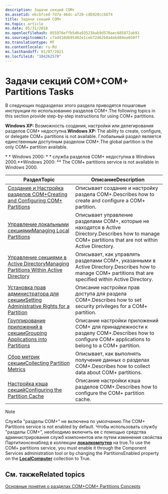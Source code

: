 ```yaml
---
description: Задачи секций COM+
ms.assetid: ebcbfced-7d7a-46dc-a728-cdb920ccb874
title: Задачи секций COM+
ms.topic: article
ms.date: 05/31/2018
ms.openlocfilehash: 055976effb5d6a93523bab9d570aec685872ab91
ms.sourcegitcommit: c7add10d695482e1ceb72d62b8a4ebd84ea050f7
ms.translationtype: MT
ms.contentlocale: ru-RU
ms.lasthandoff: 01/07/2021
ms.locfileid: "104262570"
---
```

# <a name="com-partitions-tasks"></a><span data-ttu-id="254e1-103">Задачи секций COM+</span><span class="sxs-lookup"><span data-stu-id="254e1-103">COM+ Partitions Tasks</span></span>

<span data-ttu-id="254e1-104">В следующих подразделах этого раздела приводятся пошаговые инструкции по использованию разделов COM+.</span><span class="sxs-lookup"><span data-stu-id="254e1-104">The following topics in this section provide step-by-step instructions for using COM+ partitions.</span></span>

<span data-ttu-id="254e1-105">**Windows XP:** Возможность создания, настройки или делегирования разделов COM+ недоступна.</span><span class="sxs-lookup"><span data-stu-id="254e1-105">**Windows XP:** The ability to create, configure, or delegate COM+ partitions is not available.</span></span> <span data-ttu-id="254e1-106">Глобальный раздел является единственным доступным разделом COM+.</span><span class="sxs-lookup"><span data-stu-id="254e1-106">The global partition is the only COM+ partition available.</span></span>

<span data-ttu-id="254e1-107">\* \* Windows 2000: \* \* служба разделов COM+ недоступна в Windows 2000.</span><span class="sxs-lookup"><span data-stu-id="254e1-107">\*\*Windows 2000:  \*\* The COM+ partitions service is not available in Windows 2000.</span></span>



| <span data-ttu-id="254e1-108">Раздел</span><span class="sxs-lookup"><span data-stu-id="254e1-108">Topic</span></span>                                                                                                         | <span data-ttu-id="254e1-109">Описание</span><span class="sxs-lookup"><span data-stu-id="254e1-109">Description</span></span>                                                                                    |
|---------------------------------------------------------------------------------------------------------------|------------------------------------------------------------------------------------------------|
| [<span data-ttu-id="254e1-110">Создание и Настройка разделов COM+</span><span class="sxs-lookup"><span data-stu-id="254e1-110">Creating and Configuring COM+ Partitions</span></span>](creating-and-configuring-com--partitions.md)<br/>           | <span data-ttu-id="254e1-111">Описывает создание и настройку раздела COM+.</span><span class="sxs-lookup"><span data-stu-id="254e1-111">Describes how to create and configure a COM+ partition.</span></span><br/>                             |
| [<span data-ttu-id="254e1-112">Управление локальными секциями</span><span class="sxs-lookup"><span data-stu-id="254e1-112">Managing Local Partitions</span></span>](managing-local-partitions.md)<br/>                                         | <span data-ttu-id="254e1-113">Описывает управление разделами COM+, которые не находятся в Active Directory.</span><span class="sxs-lookup"><span data-stu-id="254e1-113">Describes how to manage COM+ partitions that are not within Active Directory.</span></span><br/>       |
| [<span data-ttu-id="254e1-114">Управление секциями в Active Directory</span><span class="sxs-lookup"><span data-stu-id="254e1-114">Managing Partitions Within Active Directory</span></span>](managing-partitions-within-active-directory.md)<br/>     | <span data-ttu-id="254e1-115">Описывает, как управлять разделами COM+, указанными в Active Directory.</span><span class="sxs-lookup"><span data-stu-id="254e1-115">Describes how to manage COM+ partitions that are specified within Active Directory.</span></span><br/> |
| [<span data-ttu-id="254e1-116">Установка прав администратора для секции</span><span class="sxs-lookup"><span data-stu-id="254e1-116">Setting Administrative Rights for a Partition</span></span>](setting-administrative-rights-for-a-partition.md)<br/> | <span data-ttu-id="254e1-117">Описание настройки прав доступа для раздела COM+.</span><span class="sxs-lookup"><span data-stu-id="254e1-117">Describes how to set security privileges for a COM+ partition.</span></span><br/>                      |
| [<span data-ttu-id="254e1-118">Группирование приложений в секции</span><span class="sxs-lookup"><span data-stu-id="254e1-118">Grouping Applications into Partitions</span></span>](grouping-applications-into-partitions.md)<br/>                 | <span data-ttu-id="254e1-119">Описание настройки приложений COM+ для принадлежности к разделу COM+.</span><span class="sxs-lookup"><span data-stu-id="254e1-119">Describes how to configure COM+ applications to belong to a COM+ partition.</span></span> <br/>        |
| [<span data-ttu-id="254e1-120">Сбор метрик секции</span><span class="sxs-lookup"><span data-stu-id="254e1-120">Collecting Partition Metrics</span></span>](collecting-partition-metrics.md)<br/>                                   | <span data-ttu-id="254e1-121">Описывает, как выполнять получение данных о разделах COM+.</span><span class="sxs-lookup"><span data-stu-id="254e1-121">Describes how to collect data about COM+ partitions.</span></span><br/>                                |
| [<span data-ttu-id="254e1-122">Настройка кэша секций</span><span class="sxs-lookup"><span data-stu-id="254e1-122">Configuring the Partition Cache</span></span>](configuring-the-partition-cache.md)<br/>                             | <span data-ttu-id="254e1-123">Описание настройки кэша разделов COM+.</span><span class="sxs-lookup"><span data-stu-id="254e1-123">Describes how to configure the COM+ partition cache.</span></span><br/>                                |



 

> [!Note]  
> <span data-ttu-id="254e1-124">Служба "разделы COM+" не включена по умолчанию.</span><span class="sxs-lookup"><span data-stu-id="254e1-124">The COM+ Partitions service is not enabled by default.</span></span> <span data-ttu-id="254e1-125">Чтобы использовать службу "разделы COM+", необходимо включить ее с помощью средства администрирования служб компонентов или путем изменения свойства Партитионсенаблед в коллекции [**локалкомпутер**](localcomputer.md) на true.</span><span class="sxs-lookup"><span data-stu-id="254e1-125">To use the COM+ partitions service, you must enable it through the Component Services administration tool or by changing the PartitionsEnabled property on the [**LocalComputer**](localcomputer.md) collection to True.</span></span>

 

## <a name="related-topics"></a><span data-ttu-id="254e1-126">См. также</span><span class="sxs-lookup"><span data-stu-id="254e1-126">Related topics</span></span>

<dl> <dt>

[<span data-ttu-id="254e1-127">Основные понятия о разделах COM+</span><span class="sxs-lookup"><span data-stu-id="254e1-127">COM+ Partitions Concepts</span></span>](com--partitions-concepts.md)
</dt> </dl>

 

 




